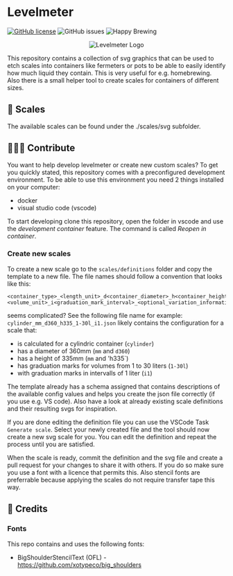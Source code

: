 # Levelmeter
[![GitHub license](https://img.shields.io/github/license/papauorg/levelmeter)](https://github.com/papauorg/levelmeter/blob/master/LICENSE)
![GitHub issues](https://img.shields.io/github/issues-raw/papauorg/levelmeter)
![Happy Brewing](https://img.shields.io/badge/Levelmeter-Happy%20Brewing-%23FBB117)

<p align="center">
  <img src="https://github.com/papauorg/levelmeter/blob/main/src/dotnet-levelmeter/icon.png?raw=true" alt="Levelmeter Logo"/>
</p>

This repository contains a collection of svg graphics that can be used to etch scales into containers like fermeters or pots to be able
to easily identify how much liquid they contain. This is very useful for e.g. homebrewing. Also there is a small helper tool to create
scales for containers of different sizes.

## 📏 Scales
The available scales can be found under the ./scales/svg subfolder.

## 🧑‍🤝‍🧑 Contribute
You want to help develop levelmeter or create new custom scales? To get you quickly stated, this repository comes with a preconfigured
development environment. To be able to use this environment you need 2 things installed on your computer:

- docker
- visual studio code (vscode)

To start developing clone this repository, open the folder in vscode and use the _development container_ feature. The command is called _Reopen in container_.

### Create new scales
To create a new scale go to the `scales/definitions` folder and copy the template to a new file. The file names should follow a convention that looks like this:
```
<container_type>_<length_unit>_d<container_diameter>_h<container_height>_<scale_range><volume_unit>_i<graduation_mark_interval>_<optional_variation_information>.json
```
seems complicated? See the following file name for example: `cylinder_mm_d360_h335_1-30l_i1.json` likely contains the configuration for a scale that:
* is calculated for a cylindric container (`cylinder`)
* has a diameter of 360mm (`mm` and `d360`)
* has a height of 335mm (`mm` and 'h335`)
* has graduation marks for volumes from 1 to 30 liters (`1-30l`)
* with graduation marks in intervalls of 1 liter (`i1`)

The template already has a schema assigned that contains descriptions of the available config values and helps you create the json file correctly (if you use e.g. VS code). Also 
have a look at already existing scale definitions and their resulting svgs for inspiration.

If you are done editing the definition file you can use the VSCode Task `Generate scale`. Select your newly created file and the tool should now create a new svg scale for you. You can edit the definition and repeat the process until you are satisfied.

When the scale is ready, commit the definition and the svg file and create a pull request for your changes to share it with others. If you do so make sure you use a font with a licence that permits this. Also stencil fonts are preferrable because applying the scales do not require transfer tape this way.

## 🏅 Credits

### Fonts
This repo contains and uses the following fonts:
- BigShoulderStencilText (OFL) - https://github.com/xotypeco/big_shoulders

